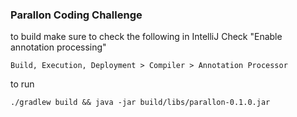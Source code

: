 ### Parallon Coding Challenge

to build make sure to check the following in IntelliJ
Check "Enable annotation processing"

`Build, Execution, Deployment > Compiler > Annotation Processor`

to run

`./gradlew build && java -jar build/libs/parallon-0.1.0.jar`
